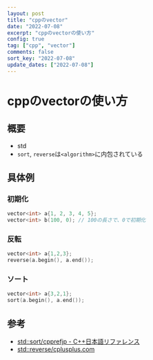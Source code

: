 ```yaml
---
layout: post
title: "cppのvector"
date: "2022-07-08"
excerpt: "cppのvectorの使い方"
config: true
tag: ["cpp", "vector"]
comments: false
sort_key: "2022-07-08"
update_dates: ["2022-07-08"]
---
```


# cppのvectorの使い方

## 概要
 - std
 - `sort`, `reverse`は`<algorithm>`に内包されている

## 具体例

### 初期化

```cpp
vector<int> a{1, 2, 3, 4, 5};
vector<int> b(100, 0); // 100の長さで、0で初期化
```

### 反転

```cpp
vector<int> a{1,2,3};
reverse(a.begin(), a.end());
```

### ソート

```cpp
vector<int> a{3,2,1};
sort(a.begin(), a.end());
```

## 参考
 - [std::sort/cpprefjp - C++日本語リファレンス](https://cpprefjp.github.io/reference/algorithm/sort.html)
 - [std::reverse/cplusplus.com](https://m.cplusplus.com/reference/algorithm/reverse/)

